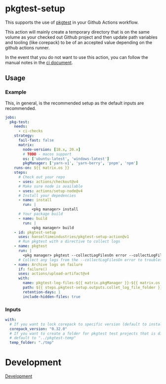# pkgtest-setup

This supports the use of [pkgtest](https://github.com/HanseltimeIndustries/pkgtest/#readme) in your Github Actions workflow.

This action will mainly create a temporary directory that is on the same volume as your checked out Github project
and then update path variables and tooling (like corepack) to be of an accepted value depending on the github actions runner.

In the event that you do not want to use this action, you can follow the manual notes in the [ci document](https://hanseltimeindustries.github.io/pkgtest/latest/User%20Guide/5-ci/).

## Usage

### Example

This, in general, is the recommended setup as the default inputs are recommended.

```yaml
jobs:
  pkg-test:
    needs:
      - ci-checks
    strategy:
      fail-fast: false
      matrix:
        node-version: [18.x, 20.x]
        # TODO - macos support
        os: ['ubuntu-latest', 'windows-latest']
        pkgManager: ['yarn-v1', 'yarn-berry', 'pnpm', 'npm']
    runs-on: ${{ matrix.os }}
    steps:
      # Check out your repo
      - uses: actions/checkout@v4
      # Make sure node is available
      - uses: actions/setup-node@v4
      # Install your depedencies
      - name: install
        run: |
            <pkg manager> install
      # Your package build
      - name: build
        run: |
            <pkg manager> build
    - id: pkgtest-setup
      uses: hanseltimeindustries/pkgtest-setup-action@v1
      # Run pkgtest with a directive to collect logs
    - name: pkgtest
      run: |
        <pkg manager> pkgtest --collectLogFilesOn error --collectLogFilesStage setup
      # Collect any logs from the --collectLogFilesOn error to troubleshoot failures
    - name: Archive logs on failure
      if: failure()
      uses: actions/upload-artifact@v4
      with:
        name: pkgtest-log-files-${{ matrix.pkgManager }}-${{ matrix.os }}-${{ matrix.node-version }}
        path: ${{ steps.pkgtest-setup.outputs.collet_log_file_folder }}
        retention-days: 1
        include-hidden-files: true
```

### Inputs

```yaml
with:
  # If you want to lock corepack to specific version (default to install it at "latest")
  corepack_version: "0.32.0"
  # If you want to create a folder for pkgtest test projects that is different (maybe there's restrictions on a self-hosted runner)
  # default to "../pkgtest-temp"
  temp_folder: "./tmp"
```

# Development

[Development](./DEVELOPMENT.md)
